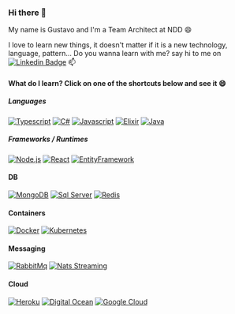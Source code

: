### Hi there 👋

My name is Gustavo and I'm a Team Architect at NDD 😄

I love to learn new things, it doesn't matter if it is a new technology, language, pattern... Do you wanna learn with me? say hi to me on [![Linkedin Badge](https://img.shields.io/badge/-LinkedIn-blue?style=flat&logo=Linkedin&logoColor=white)](https://www.linkedin.com/in/gumbers/) 📫

#### What do I learn? Click on one of the shortcuts below and see it 😄

##### Languages
[![Typescript](https://img.shields.io/badge/-Typescript-007ACC?style=flat&logo=typescript&logoColor=white)](https://github.com/gumberss/Ticketing)
[![C#](https://img.shields.io/badge/-C%23-239120?style=flat&logo=c-sharp&logoColor=white)](https://github.com/gumberss/ProposalValidator)
[![Javascript](https://img.shields.io/badge/-Javascript-%23F7DF1E?style=flat&logo=javascript&logoColor=white)](https://github.com/gumberss/LearnLanguages/tree/master/Javascript)
[![Elixir](https://img.shields.io/badge/-Elixir-4B275F?style=flat&logo=elixir&logoColor=white)](https://github.com/gumberss/LearnLanguages/tree/master/Elixir)
[![Java](https://img.shields.io/badge/-Java-007396?style=flat&logo=java&logoColor=white)](https://github.com/gumberss/madness-microservice)

##### Frameworks / Runtimes
[![Node.js](https://img.shields.io/badge/-Node.js-39933?style=flat&logo=node.js&logoColor=white)](https://github.com/gumberss/Ticketing)
[![React](https://img.shields.io/badge/-React-61DAFB?style=flat&logo=react&logoColor=white)](https://github.com/gumberss/reactnd-chirper-app)
[![EntityFramework](https://img.shields.io/badge/-Entity%20Framework-CC2927?style=flat)](https://github.com/gumberss/MySnacker)

#### DB
[![MongoDB](https://img.shields.io/badge/-MongoDB-47A248?style=flat&logo=mongodb&logoColor=white)](https://github.com/gumberss/Ticketing)
[![Sql Server](https://img.shields.io/badge/-Sql%20Server-CC2927?style=flat&logo=Microsoft-SQL-Server&logoColor=white)](https://github.com/gumberss/MySnacker)
[![Redis](https://img.shields.io/badge/-Redis-%DC382D?style=flat&logo=redis&logoColor=white)](https://github.com/gumberss/ASP.NET-Core-ECommerce)

#### Containers
[![Docker](https://img.shields.io/badge/-Docker-2496ED?style=flat&logo=docker&logoColor=white)](https://github.com/gumberss/Ticketing)
[![Kubernetes](https://img.shields.io/badge/-Kubernetes-326CE5?style=flat&logo=kubernetes&logoColor=white)](https://github.com/gumberss/Ticketing)

#### Messaging
[![RabbitMq](https://img.shields.io/badge/-RabbitMq-FF6600?style=flat&logo=rabbitmq&logoColor=white)](https://github.com/gumberss/madness-microservice)
[![Nats Streaming](https://img.shields.io/badge/-Nats%20Streaming-4086F2?style=flat)](https://github.com/gumberss/Ticketing)

#### Cloud
[![Heroku](https://img.shields.io/badge/-Heroku-430098?style=flat&logo=heroku&logoColor=white)](https://github.com/gumberss/piadometro-server)
[![Digital Ocean](https://img.shields.io/badge/-Digital%20Ocean-0080FF?style=flat&logo=digitalocean&logoColor=white)](https://github.com/gumberss/Ticketing/)
[![Google Cloud](https://img.shields.io/badge/-Google%20Cloud-4285F4?style=flat&logo=google-cloud&logoColor=white)](https://github.com/gumberss/Ticketing/tree/master/infra/k8s/google-cloud)

<!--
**gumberss/gumberss** is a ✨ _special_ ✨ repository because its `README.md` (this file) appears on your GitHub profile.

Here are some ideas to get you started:

-->
